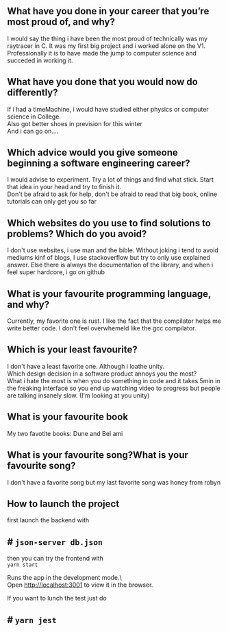 ## What have you done in your career that you’re most proud of, and why?      
I would say the thing i have been the most proud of technically was my raytracer in C. It was my first big project and i worked alone on the V1.    
Professionally it is to have made the jump to computer science and succeded in working it.    
## What have you done that you would now do differently?    
If i had a timeMachine, i would have studied either physics or computer science in College.    
Also got better shoes in prevision for this winter    
And i can go on....    
## Which advice would you give someone beginning a software engineering career?    
I would advise to experiment. Try a lot of things and find what stick. Start that idea in your head and try to finish it.    
Don't be afraid to ask for help, don't be afraid to read that big book, online tutorials can only get you so far    
## Which websites do you use to find solutions to problems? Which do you avoid?    
I don't use websites, i use man and the bible. Without joking i tend to avoid mediums kinf of blogs, I use stackoverflow but try to only use explained answer. Else there is always the documentation of the library, and when i feel super hardcore, i go on github    
## What is your favourite programming language, and why?    
Currently, my favorite one is rust. I like the fact that the compilator helps me write better code. I don't feel overwhemeld like the gcc compilator.    
## Which is your least favourite?    
I don't have a least favorite one. Although i loathe unity.    
Which design decision in a software product annoys you the most?    
What i hate the most is when you do something in code and it takes 5min in the freaking interface so you end up watching video to progress but people are talking insanely slow. (I'm looking at you unity)     
## What is your favourite book    
My two favotite books: Dune and Bel ami    
## What is your favourite song?What is your favourite song?    
I don't have a favorite song but my last favorite song was honey from robyn    
    
## How to launch the project    
    
first launch the backend with    
## # `json-server db.json`    
then you can try the frontend with    
`yarn start`    
    
Runs the app in the development mode.\    
Open [http://localhost:3001](http://localhost:3001) to view it in the browser.    
    
If you want to lunch the test just do    
## # `yarn jest`    
    
